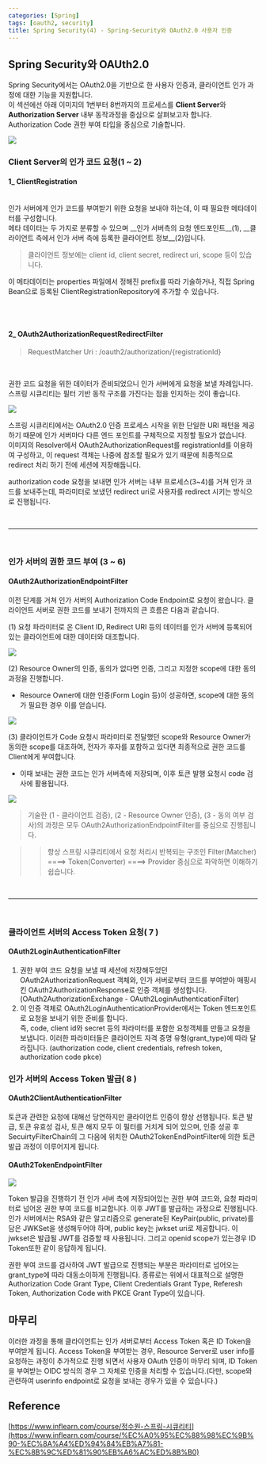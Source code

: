```yaml
---
categories: [Spring]
tags: [oauth2, security]
title: Spring Security(4) - Spring-Security와 OAuth2.0 사용자 인증
---
```


## Spring Security와 OAUth2.0

Spring Security에서는 OAuth2.0을 기반으로 한 사용자 인증과, 클라이언트 인가 과정에 대한 기능을 지원합니다.
<br>
이 섹션에선 아래 이미지의 1번부터 8번까지의 프로세스를 **Client Server**와 **Authorization Server** 내부 동작과정을 중심으로 살펴보고자 합니다.
<br>
Authorization Code 권한 부여 타입을 중심으로 기술합니다.

[![](../../assets/img/OAuth2-Authorization.png)](https://hudi.blog/oauth-2.0/)


### **Client Server의 인가 코드 요청(1 ~ 2)**

#### 1_ ClientRegistration
<br>
인가 서버에게 인가 코드를 부여받기 위한 요청을 보내야 하는데, 이 때 필요한 메타데이터를 구성합니다.<br>
메타 데이터는 두 가지로 분류할 수 있으며 __인가 서버측의 요청 엔드포인트__(1), __클라이언트 측에서 인가 서버 측에 등록한 클라이언트 정보__(2)입니다.<br>

> 클라이언트 정보에는 client id, client secret, redirect uri, scope 등이 있습니다.<br>

이 메타데이터는 properties 파일에서 정해진 prefix를 따라 기술하거나, 직접 Spring Bean으로 등록된 ClientRegistrationRepository에 추가할 수 있습니다.<br>

<br><br>


#### 2_  OAuth2AuthorizationRequestRedirectFilter

> RequestMatcher Uri : /oauth2/authorization/{registrationId}
<br>

권한 코드 요청을 위한 데이터가 준비되었으니 인가 서버에게 요청을 보낼 차례입니다. 스프링 시큐리티는 필터 기반 동작 구조를 가진다는 점을 인지하는 것이 좋습니다.<br>

![](../../assets/img/Authorization_Code_Request_Process.PNG)

스프링 시큐리티에서는 OAuth2.0 인증 프로세스 시작을 위한 단일한 URI 패턴을 제공하기 때문에 인가 서버마다 다른 엔드 포인트를 구체적으로 지정할 필요가 없습니다.<br>
이미지의 Resolver에서 OAuth2AuthorizationRequest를 registrationId를 이용하여 구성하고, 이 request 객체는 나중에 참조할 필요가 있기 때문에 최종적으로 redirect 처리 하기 전에 세션에 저장해둡니다.<br>


authorization code 요청을 보내면 인가 서버는 내부 프로세스(3~4)를 거쳐 인가 코드를 보내주는데, 파라미터로 보냈던 redirect uri로 사용자를 redirect 시키는 방식으로 진행됩니다.<br>

<br>
<hr>
<br>

### **인가 서버의 권한 코드 부여 (3 ~ 6)**

#### OAuth2AuthorizationEndpointFilter

이전 단계를 거쳐 인가 서버의 Authorization Code Endpoint로 요청이 왔습니다. 클라이언트 서버로 권한 코드를 보내기 전까지의 큰 흐름은 다음과 같습니다.<br>

(1) 요청 파라미터로 온 Client ID, Redirect URI 등의 데이터를 인가 서버에 등록되어있는 클라이언트에 대한 데이터와 대조합니다.<br>

![](../../assets/img/Authorization_Code_Authorization_server_1.jpg)

(2) Resource Owner의 인증, 동의가 없다면 인증, 그리고 지정한 scope에 대한 동의 과정을 진행합니다.<br>

 - Resource Owner에 대한 인증(Form Login 등)이 성공하면, scope에 대한 동의가 필요한 경우 이를 얻습니다.<br>

![](../../assets/img/Authorization_Code_Authorization_server_2.jpg)

(3) 클라이언트가 Code 요청시 파라미터로 전달했던 scope와 Resource Owner가 동의한 scope를 대조하여, 전자가 후자를 포함하고 있다면 최종적으로 권한 코드를 Client에게 부여합니다.<br>

 - 이때 보내는 권한 코드는 인가 서버측에 저장되며, 이후 토큰 발행 요청시 code 검사에 활용됩니다.<br>

![](../../assets/img/Authorization_Code_Authorization_server_3.jpg)

> 기술한 (1 - 클라이언트 검증), (2 - Resource Owner 인증), (3 - 동의 여부 검사)의 과정은 모두 OAuth2AuthorizationEndpointFilter를 중심으로 진행됩니다. <br>

>> 항상 스프링 시큐리티에서 요청 처리시 반복되는 구조인 Filter(Matcher) ====> Token(Converter) ====> Provider 중심으로 파악하면 이해하기 쉽습니다.

<br>
<hr>
<br>

### **클라이언트 서버의 Access Token 요청( 7 )**

#### OAuth2LoginAuthenticationFilter

1. 권한 부여 코드 요청을 보낼 때 세션에 저장해두었던 OAuth2AuthorizationRequest 객체와, 인가 서버로부터 코드를 부여받아 매핑시킨 OAuth2AuthorizationResponse로 인증 객체를 생성합니다.(OAuth2AuthorizationExchange - OAuth2LoginAuthenticationFilter)
2. 이 인증 객체로 OAuth2LoginAuthenticationProvider에서는 Token 엔드포인트로 요청을 보내기 위한 준비를 합니다.<br>즉, code, client id와 secret 등의 파라미터를 포함한 요청객체를 만들고 요청을 보냅니다. 이러한 파라미터들은 클라이언트 자격 증명 유형(grant_type)에 따라 달라집니다. (authorization code, client credentials, refresh token, authorization code pkce)

### **인가 서버의 Access Token 발급( 8 )**

#### OAuth2ClientAuthenticationFilter

토큰과 관련한 요청에 대해선 당연하지만 클라이언트 인증이 항상 선행됩니다. 토큰 발급, 토큰 유효성 검사, 토큰 해지 모두 이 필터를 거치게 되어 있으며, 인증 성공 후 SecuirtyFilterChain의 그 다음에 위치한 OAuth2TokenEndPointFilter에 의한 토큰 발급 과정이 이루어지게 됩니다. 

#### OAuth2TokenEndpointFilter

![](../../assets/img/TokenEndPointFilter_Authorization_Code.jpg)

Token 발급을 진행하기 전 인가 서버 측에 저장되어있는 권한 부여 코드와, 요청 파라미터로 넘어온 권한 부여 코드를 비교합니다. 이후 JWT를 발급하는 과정으로 진행됩니다.<br>
인가 서버에서는 RSA와 같은 알고리즘으로 generate된 KeyPair(public, private)를 담은 JWKSet을 생성해두어야 하며, public key는 jwkset uri로 제공합니다. 이 jwkset은 발급될 JWT를 검증할 때 사용됩니다.
그리고 openid scope가 있는경우 ID Token또한 같이 응답하게 됩니다.

권한 부여 코드를 검사하여 JWT 발급으로 진행되는 부분은 파라미터로 넘어오는 grant_type에 따라 대동소이하게 진행됩니다. 종류로는 위에서 대표적으로 설명한 Authorization Code Grant Type, Client Credentials Grant Type, Referesh Token, Authorization Code with PKCE Grant Type이 있습니다.


## 마무리

이러한 과정을 통해 클라이언트는 인가 서버로부터 Access Token 혹은 ID Token을 부여받게 됩니다. Access Token을 부여받는 경우, Resource Server로 user info를 요청하는 과정이 추가적으로 진행 되면서 사용자 OAuth 인증이 마무리 되며, ID Token을 부여받는 OIDC 방식의 경우 그 자체로 인증을 처리할 수 있습니다.(다만, scope와 관련하여 userinfo endpoint로 요청을 보내는 경우가 있을 수 있습니다.)

## Reference

[https://www.inflearn.com/course/정수원-스프링-시큐리티](https://www.inflearn.com/course/%EC%A0%95%EC%88%98%EC%9B%90-%EC%8A%A4%ED%94%84%EB%A7%81-%EC%8B%9C%ED%81%90%EB%A6%AC%ED%8B%B0)
<br>